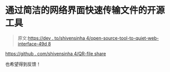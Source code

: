 # 通过简洁的网络界面快速传输文件的开源工具

> 原文:[https://dev . to/shivensinha 4/open-source-tool-to-quiet-web-interface-49d 8](https://dev.to/shivensinha4/open-source-tool-to-quickly-transfer-files-via-a-neat-web-interface-49d8)

[https://github . com/shivensinha 4/QR-file share](https://github.com/shivensinha4/qr-fileshare)

也希望得到反馈！